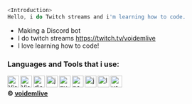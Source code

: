 ```js
<Introduction>
Hello, i do Twitch streams and i'm learning how to code.
```

- Making a Discord bot
- I do twitch streams https://twitch.tv/voidemlive
- I love learning how to code!<br />

### Languages and Tools that i use:

<img align="left" alt="Visual Studio" width="26px" src="https://i.imgur.com/SmRLh4M.png" />
<img align="left" alt="Visual Studio Code" width="26px" src="https://i.imgur.com/LwSdAlE.png" />
<img align="left" alt="discord.js" width="26px" src="https://i.imgur.com/SI1DZf3.png" />
<img align="left" alt="js" width="26px" src="https://i.imgur.com/3u1wzwE.png" />
<img align="left" alt="py" width="26px" src="https://i.imgur.com/4pIzF9V.png" />
<img align="left" alt="node.js" width="26px" src="https://i.imgur.com/tYLFZBh.png" /> 
<img align="left" alt="json" width="26px" src="https://i.imgur.com/JWAjc3V.png" /> 
<!-- <img align="left" alt="mongodb" width="26px" src="https://devicons.github.io/devicon/devicon.git/icons/mongodb/mongodb-original-wordmark.svg" />  -->
<img align="left" alt="lua" width="26px" src="https://i.imgur.com/RmL1lIH.png" /> 
<img align="left" alt="vegas pro" width="26px" src="https://i.imgur.com/vqnLgNW.png" /> <br />


**© [voidemlive](https://github.com/voidemlive)**
